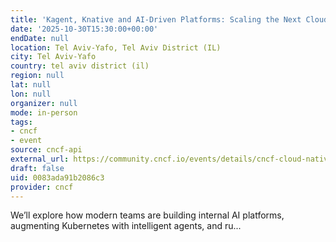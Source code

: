 ```yaml
---
title: 'Kagent, Knative and AI-Driven Platforms: Scaling the Next Cloud-Native Frontier'
date: '2025-10-30T15:30:00+00:00'
endDate: null
location: Tel Aviv-Yafo, Tel Aviv District (IL)
city: Tel Aviv-Yafo
country: tel aviv district (il)
region: null
lat: null
lon: null
organizer: null
mode: in-person
tags:
- cncf
- event
source: cncf-api
external_url: https://community.cncf.io/events/details/cncf-cloud-native-tel-aviv-presents-kagent-knative-and-ai-driven-platforms-scaling-the-next-cloud-native-frontier/
draft: false
uid: 0083ada91b2086c3
provider: cncf
---
```

We’ll explore how modern teams are building internal AI platforms, augmenting Kubernetes with intelligent agents, and ru...
